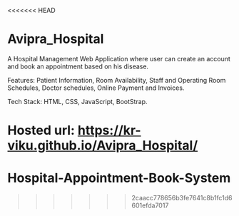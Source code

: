 <<<<<<< HEAD
# Avipra_Hospital
A Hospital Management Web Application where user can create an account and book an appointment based on his disease.

Features: Patient Information, Room Availability, Staff and Operating Room Schedules, Doctor schedules, Online Payment and Invoices.

Tech Stack: HTML, CSS, JavaScript, BootStrap.

Hosted url: https://kr-viku.github.io/Avipra_Hospital/
=======
# Hospital-Appointment-Book-System
>>>>>>> 2caacc778656b3fe7641c8b1fc1d6601efda7017
